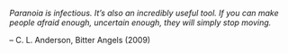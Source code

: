 *Paranoia is infectious. It’s also an incredibly useful tool. If you can make people afraid enough, uncertain enough, they will simply stop moving.*

– C. L. Anderson, Bitter Angels (2009)
